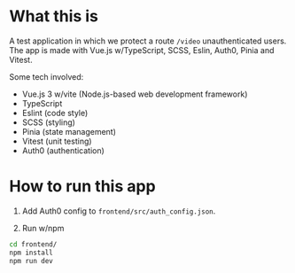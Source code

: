 # What this is
A test application in which we protect a route `/video` unauthenticated users. The app is made with Vue.js w/TypeScript, SCSS, Eslin, Auth0, Pinia and Vitest.

Some tech involved:
- Vue.js 3 w/vite (Node.js-based web development framework)
- TypeScript
- Eslint (code style)
- SCSS (styling)
- Pinia (state management)
- Vitest (unit testing)
- Auth0 (authentication)


# How to run this app

1. Add Auth0 config to `frontend/src/auth_config.json`.

2. Run w/npm

```sh
cd frontend/
npm install
npm run dev
```